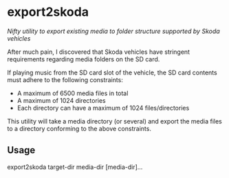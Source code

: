 # export2skoda
   _Nifty utility to export existing media to folder structure supported by
   Skoda vehicles_

After much pain, I discovered that Skoda vehicles have stringent requirements
regarding media folders on the SD card.

If playing music from the SD card slot of the vehicle, the SD card contents
must adhere to the following constraints:

   - A maximum of 6500 media files in total
   - A maximum of 1024 directories
   - Each directory can have a maximum of 1024 files/directories

This utility will take a media directory (or several) and export the media
files to a directory conforming to the above constraints.

## Usage
   
   export2skoda target-dir media-dir [media-dir]...

